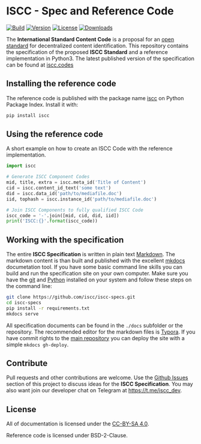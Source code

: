 # ISCC - Spec and Reference Code

[![Build](https://travis-ci.org/iscc/iscc-specs.svg?branch=master)](https://travis-ci.org/iscc/iscc-specs)
[![Version](https://img.shields.io/pypi/v/iscc.svg)](https://pypi.python.org/pypi/iscc/)
[![License](https://img.shields.io/pypi/l/iscc.svg)](https://pypi.python.org/pypi/iscc/)
[![Downloads](https://pepy.tech/badge/iscc)](https://pepi.tech/project/iscc)

The **International Standard Content Code** is a proposal for an [open standard](https://en.wikipedia.org/wiki/Open_standard) for decentralized content identification. This repository contains the specification of the proposed **ISCC Standard** and a reference implementation in Python3. The latest published version of the specification can be found at [iscc.codes](https://iscc.codes)

## Installing the reference code

The reference code is published with the package name [iscc](https://pypi.python.org/pypi/iscc) on Python Package Index. Install it with:

``` bash
pip install iscc
```

## Using the reference code

A short example on how to create an ISCC Code with the reference implementation.

``` python
import iscc

# Generate ISCC Component Codes
mid, title, extra = iscc.meta_id('Title of Content')
cid = iscc.content_id_text('some text')
did = iscc.data_id('path/to/mediafile.doc')
iid, tophash = iscc.instance_id('path/to/mediafile.doc')

# Join ISCC Components to fully qualified ISCC Code
iscc_code = '-'.join([mid, cid, did, iid])
print('ISCC:{}'.format(iscc_code))
```

## Working with the specification

The entire **ISCC Specification** is written in plain text [Markdown](https://en.wikipedia.org/wiki/Markdown). The markdown content is than built and published with the excellent [mkdocs](http://www.mkdocs.org/) documetation tool. If you have some basic command line skills you can build and run the specification site on your own computer. Make sure you have the [git](https://git-scm.com/) and [Python](https://www.python.org/) installed on your system and follow these steps on the command line:

``` bash
git clone https://github.com/iscc/iscc-specs.git
cd iscc-specs
pip install -r requirements.txt
mkdocs serve
```

All specification documents can be found in the `./docs` subfolder or the repository. The recommended editor for the markdown files is [Typora](https://typora.io/). If you have commit rights to the [main repository](https://github.com/iscc/iscc-specs) you can deploy the site with a simple `mkdocs gh-deploy`.

## Contribute

Pull requests and other contributions are welcome. Use the [Github Issues](https://github.com/iscc/iscc-specs/issues) section of this project to discuss ideas for the **ISCC Specification**. You may also want  join our developer chat on Telegram at <https://t.me/iscc_dev>.

## License

All of documentation is licensed under the [CC-BY-SA 4.0](https://creativecommons.org/licenses/by-sa/4.0/).

Reference code is licensed under BSD-2-Clause.
